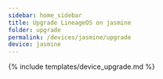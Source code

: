 ```yaml
---
sidebar: home_sidebar
title: Upgrade LineageOS on jasmine
folder: upgrade
permalink: /devices/jasmine/upgrade
device: jasmine
---
```

{% include templates/device_upgrade.md %}
